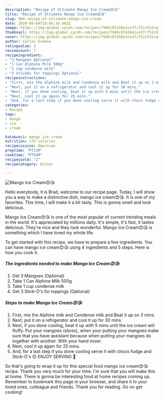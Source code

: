 ```yaml
---
description: "Recipe of Ultimate Mango Ice Cream😍😘"
title: "Recipe of Ultimate Mango Ice Cream😍😘"
slug: 964-recipe-of-ultimate-mango-ice-cream
date: 2020-09-04T19:04:34.683Z
image: https://img-global.cpcdn.com/recipes/7946c87a58e1ce37/751x532cq70/mango-ice-cream😍😘-recipe-main-photo.jpg
thumbnail: https://img-global.cpcdn.com/recipes/7946c87a58e1ce37/751x532cq70/mango-ice-cream😍😘-recipe-main-photo.jpg
cover: https://img-global.cpcdn.com/recipes/7946c87a58e1ce37/751x532cq70/mango-ice-cream😍😘-recipe-main-photo.jpg
author: Carlos Greene
ratingvalue: 3
reviewcount: 7
recipeingredient:
- "3 Mangoes Optional"
- "1 Can Alphine Milk 500g"
- "1 cup condense milk"
- "3 StickOs for toppings Optional"
recipeinstructions:
- "First, mix the Alphine milk and Condense milk and Beat it up on 3 mins."
- "Next, put it on a refrigerator and cool it up for 30 mins."
- "Next, if you done cooling, beat it up with 5 mins until the ice cream will fluffy. Put your mangoes (slices), when your putting your mangoes make sure that you have assistant because when putting your mangoes do together with another. With your hand mixer."
- "Next, cool it up again for 25 mins."
- "And, for a last step if you done cooling serve it with choco fudge and Stick-O&#39;s 😊 ENJOY SERVING 🍨"
categories:
- Recipe
tags:
- mango
- ice
- cream

katakunci: mango ice cream 
nutrition: 174 calories
recipecuisine: American
preptime: "PT21M"
cooktime: "PT54M"
recipeyield: "2"
recipecategory: Dinner

---
```



![Mango Ice Cream😍😘](https://img-global.cpcdn.com/recipes/7946c87a58e1ce37/751x532cq70/mango-ice-cream😍😘-recipe-main-photo.jpg)

Hello everybody, it is Brad, welcome to our recipe page. Today, I will show you a way to make a distinctive dish, mango ice cream😍😘. It is one of my favorites. This time, I will make it a bit tasty. This is gonna smell and look delicious.

Mango Ice Cream😍😘 is one of the most popular of current trending meals in the world. It's appreciated by millions daily. It's simple, it's fast, it tastes delicious. They're nice and they look wonderful. Mango Ice Cream😍😘 is something which I have loved my whole life.




To get started with this recipe, we have to prepare a few ingredients. You can have mango ice cream😍😘 using 4 ingredients and 5 steps. Here is how you cook it.

<!--inarticleads1-->

##### The ingredients needed to make Mango Ice Cream😍😘:

1. Get 3 Mangoes (Optional)
1. Take 1 Can Alphine Milk 500g
1. Take 1 cup condense milk
1. Get 3 Stick-O&#39;s for toppings (Optional)




<!--inarticleads2-->

##### Steps to make Mango Ice Cream😍😘:

1. First, mix the Alphine milk and Condense milk and Beat it up on 3 mins.
1. Next, put it on a refrigerator and cool it up for 30 mins.
1. Next, if you done cooling, beat it up with 5 mins until the ice cream will fluffy. Put your mangoes (slices), when your putting your mangoes make sure that you have assistant because when putting your mangoes do together with another. With your hand mixer.
1. Next, cool it up again for 25 mins.
1. And, for a last step if you done cooling serve it with choco fudge and Stick-O&#39;s 😊 ENJOY SERVING 🍨




So that's going to wrap it up for this special food mango ice cream😍😘 recipe. Thank you very much for your time. I'm sure that you will make this at home. There is gonna be interesting food at home recipes coming up. Remember to bookmark this page in your browser, and share it to your loved ones, colleague and friends. Thank you for reading. Go on get cooking!
